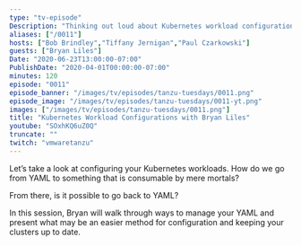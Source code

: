 ```yaml
---
type: "tv-episode"
Description: "Thinking out loud about Kubernetes workload configurations"
aliases: ["/0011"]
hosts: ["Bob Brindley","Tiffany Jernigan","Paul Czarkowski"]
guests: ["Bryan Liles"]
Date: "2020-06-23T13:00:00-07:00"
PublishDate: "2020-04-01T00:00:00-07:00"
minutes: 120
episode: "0011"
episode_banner: "/images/tv/episodes/tanzu-tuesdays/0011.png"
episode_image: "/images/tv/episodes/tanzu-tuesdays/0011-yt.png"
images: ["/images/tv/episodes/tanzu-tuesdays/0011.png"]
title: "Kubernetes Workload Configurations with Bryan Liles"
youtube: "SOxhKQ6uZ0Q"
truncate: ""
twitch: "vmwaretanzu"
---
```


Let’s take a look at configuring your Kubernetes workloads. How do we go from YAML to something that is consumable by mere mortals?

From there, is it possible to go back to YAML?

In this session, Bryan will walk through ways to manage your YAML and present what may be an easier method for configuration and keeping your clusters up to date.
